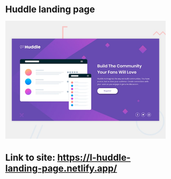 # Huddle landing page

![Design preview for the Huddle landing page with single introductory section](./design/desktop-preview.jpg)

# Link to site: https://l-huddle-landing-page.netlify.app/

